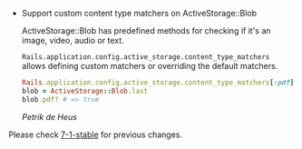 *   Support custom content type matchers on ActiveStorage::Blob

    ActiveStorage::Blob has predefined methods for checking if it's an image,
    video, audio or text.

    `Rails.application.config.active_storage.content_type_matchers` allows defining custom
    matchers or overriding the default matchers.

    ```ruby
    Rails.application.config.active_storage.content_type_matchers[:pdf] = -> (c) { c == "application/pdf" }
    blob = ActiveStorage::Blob.last
    blob.pdf? # => true
    ```

    *Petrik de Heus*

Please check [7-1-stable](https://github.com/rails/rails/blob/7-1-stable/activestorage/CHANGELOG.md) for previous changes.
